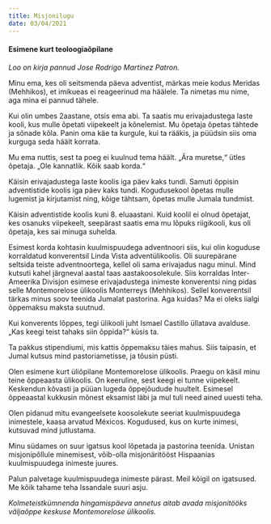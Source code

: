 ```yaml
---
title: Misjonilugu
date: 03/04/2021
---
```


#### Esimene kurt teoloogiaõpilane

_Loo on kirja pannud Jose Rodrigo Martinez Patron._

Minu ema, kes oli seitsmenda päeva adventist, märkas meie kodus Meridas (Mehhikos), et imikueas ei reageerinud ma häälele. Ta nimetas mu nime, aga mina ei pannud tähele.

Kui olin umbes 2aastane, otsis ema abi. Ta saatis mu erivajadustega laste kooli, kus mulle õpetati viipekeelt ja kõnelemist. Mu õpetaja õpetas tähtede ja sõnade kõla. Panin oma käe ta kurgule, kui ta rääkis, ja püüdsin siis oma kurguga seda häält korrata.

Mu ema nuttis, sest ta poeg ei kuulnud tema häält. „Ära muretse,“ ütles õpetaja. „Ole kannatlik. Kõik saab korda.“

Käisin erivajadustega laste koolis iga päev kaks tundi. Samuti õppisin adventistide koolis iga päev kaks tundi. Kogudusekool õpetas mulle lugemist ja kirjutamist ning, kõige tähtsam, õpetas mulle Jumala tundmist.

Käisin adventistide koolis kuni 8. eluaastani. Kuid koolil ei olnud õpetajat, kes osanuks viipekeelt, seepärast saatis ema mu lõpuks riigikooli, kus oli õpetaja, kes sai minuga suhelda.

Esimest korda kohtasin kuulmispuudega adventnoori siis, kui olin koguduse korraldatud konverentsil Linda Vista adventülikoolis. Oli suurepärane seltsida teiste adventnoortega, kellel oli sama erivajadus nagu minul. Mind kutsuti kahel järgneval aastal taas aastakoosolekule. Siis korraldas Inter-Ameerika Divisjon esimese erivajadustega inimeste konverentsi ning pidas selle Montemorelose ülikoolis Monterreys (Mehhikos). Sellel konverentsil tärkas minus soov teenida Jumalat pastorina. Aga kuidas? Ma ei oleks iialgi õppemaksu maksta suutnud.

Kui konverents lõppes, tegi ülikooli juht Ismael Castillo üllatava avalduse. „Kas keegi teist tahaks siin õppida?“ küsis ta.

Ta pakkus stipendiumi, mis kattis õppemaksu täies mahus. Siis taipasin, et Jumal kutsus mind pastoriametisse, ja tõusin püsti.

Olen esimene kurt üliõpilane Montemorelose ülikoolis. Praegu on käsil minu teine õppeaasta ülikoolis. On keeruline, sest keegi ei tunne viipekeelt. Keskendun kõvasti ja püüan lugeda õppejõudude huultelt. Esimesel õppeaastal kukkusin mõnest eksamist läbi ja mul tuli need ained uuesti teha.

Olen pidanud mitu evangeelsete koosolekute seeriat kuulmispuudega inimestele, kaasa arvatud Méxicos. Kogudused, kus on kurte inimesi, kutsuvad mind jutlustama.

Minu südames on suur igatsus kool lõpetada ja pastorina teenida. Unistan misjonipõllule minemisest, võib-olla misjonäritööst Hispaanias kuulmispuudega inimeste juures.

Palun palvetage kuulmispuudega inimeste pärast. Meil kõigil on igatsused. Me kõik tahame teha Issandale suuri asju.

_Kolmeteistkümnenda hingamispäeva annetus aitab avada misjonitööks väljaõppe keskuse Montemorelose ülikoolis._